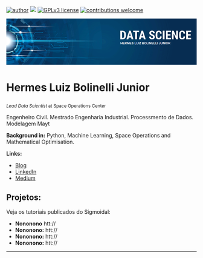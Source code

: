 [![author](https://img.shields.io/badge/author-hermesjr-red)](https://www.linkedin.com/in/hermes-junior-60445114/) [![](https://img.shields.io/badge/python-3.6+-blue.svg)](https://www.python.org/downloads/release/python-365/) [![GPLv3 license](https://img.shields.io/badge/License-GPLv3-blue.svg)](http://perso.crans.org/besson/LICENSE.html) [![contributions welcome](https://img.shields.io/badge/contributions-welcome-brightgreen.svg?style=flat)](https://github.com/JermesJunior/data_science/issues)

<p align="center">
  <img src="banner.png" >
</p>

# Hermes Luiz Bolinelli Junior
<sub>*Lead Data Scientist* at Space Operations Center</sub>

Engenheiro Civil. Mestrado Engenharia Industrial. Processmento de Dados. Modelagem Mayt

**Background in:** Python, Machine Learning, Space Operations and Mathematical Optimisation.

**Links:**
* [Blog](http://sigmoidal.ai)
* [LinkedIn](https://www.linkedin.com/in/carlosfab)
* [Medium](https://www.medium.com)


## Projetos:
Veja os tutoriais publicados do Sigmoidal:

* **Nononono** htt://
* **Nononono:** htt://
* **Nononono:** htt://
* **Nononono:** htt://

---


